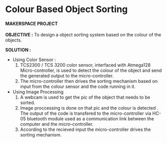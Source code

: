 # Colour Based Object Sorting
#### MAKERSPACE PROJECT

**OBJECTIVE :** To design a object sorting system based on the colour of the objects.

**SOLUTION :** 
- Using Color Sensor :
    1. TCS2300 / TCS 3200 color sensor, interfaced with Atmega128 
    Micro-controller, is used to detect the colour of the object and send the           generated output to the micro-controller.
    2. The micro-controller then drives the sorting mechanism based on input from the colour    sensor and the code running in it.
- Using Image Processing
    1. A webcam is used to get the pic of the object that needs to be sorted.
    2. Image proccessing is done on that pic and the colour is detected . The output of the code is transfered to the micro-controller via HC-05 bluetooth module used as a communication link between the computer and the micro-controller.
    3. According to the recieved input the micro-controller drives the sorting mechanism.
